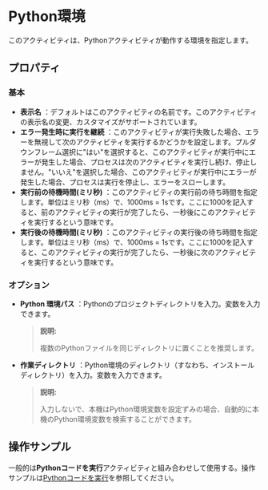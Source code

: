# Python環境

このアクティビティは、Pythonアクティビティが動作する環境を指定します。

## プロパティ

### 基本

- **表示名** ：デフォルトはこのアクティビティの名前です。このアクティビティの表示名の変更、カスタマイズがサポートされています。
- **エラー発生時に実行を継続** ：このアクティビティが実行失敗した場合、エラーを無視して次のアクティビティを実行するかどうかを設定します。プルダウンフレーム選択に"はい"を選択すると、このアクティビティが実行中にエラーが発生した場合、プロセスは次のアクティビティを実行し続け、停止しません。"いいえ"を選択した場合、このアクティビティが実行中にエラーが発生した場合、プロセスは実行を停止し、エラーをスローします。
- **実行前の待機時間(ミリ秒)** ：このアクティビティの実行前の待ち時間を指定します。単位はミリ秒（ms）で、1000ms = 1sです。ここに1000を記入すると、前のアクティビティの実行が完了したら、一秒後にこのアクティビティを実行するという意味です。
- **実行後の待機時間(ミリ秒)** ：このアクティビティの実行後の待ち時間を指定します。単位はミリ秒（ms）で、1000ms = 1sです。ここに1000を記入すると、このアクティビティの実行が完了したら、一秒後に次のアクティビティを実行するという意味です。

### オプション

- **Python 環境パス** ：Pythonのプロジェクトディレクトリを入力。変数を入力できます。

    > **説明:**
    >
    > 複数のPythonファイルを同じディレクトリに置くことを推奨します。

- **作業ディレクトリ** ：Python環境のディレクトリ（すなわち、インストールディレクトリ）を入力。変数を入力できます。

  > **説明:**
  > 
  > 入力しないで、本機はPython環境変数を設定ずみの場合、自動的に本機のPython環境変数を検索することができます。

## 操作サンプル
  一般的は**Pythonコードを実行**アクティビティと組み合わせして使用する。操作サンプルは[Pythonコードを実行](activity/../PythonExcuteFile.md)を参照してください。
